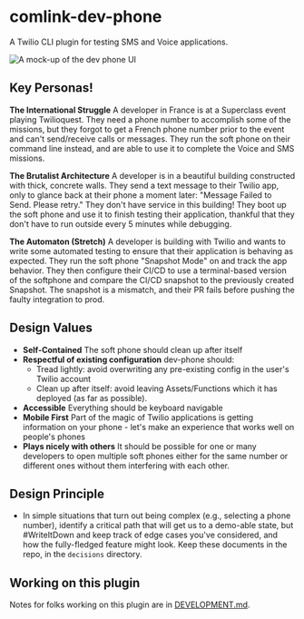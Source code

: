 # comlink-dev-phone

A Twilio CLI plugin for testing SMS and Voice applications.

![A mock-up of the dev phone UI](https://user-images.githubusercontent.com/8594375/159701116-6e2b0ed3-6519-4460-ab44-46497cc4384f.png)

## Key Personas!


**The International Struggle**
A developer in France is at a Superclass event playing Twilioquest. They need a phone number to accomplish some of the missions, but they forgot to get a French phone number prior to the event and can't send/receive calls or messages. They run the soft phone on their command line instead, and are able to use it to complete the Voice and SMS missions.

**The Brutalist Architecture**
A developer is in a beautiful building constructed with thick, concrete walls. They send a text message to their Twilio app, only to glance back at their phone a moment later: "Message Failed to Send. Please retry." They don't have service in this building! They boot up the soft phone and use it to finish testing their application, thankful that they don't have to run outside every 5 minutes while debugging.

**The Automaton (Stretch)**
A developer is building with Twilio and wants to write some automated testing to ensure that their application is behaving as expected. They run the soft phone "Snapshot Mode" on and track the app behavior. They then configure their CI/CD to use a terminal-based version of the softphone and compare the CI/CD snapshot to the previously created Snapshot. The snapshot is a mismatch, and their PR fails before pushing the faulty integration to prod.

## Design Values

* **Self-Contained** The soft phone should clean up after itself
* **Respectful of existing configuration** dev-phone should:
  * Tread lightly: avoid overwriting any pre-existing config in the user's Twilio account
  * Clean up after itself: avoid leaving Assets/Functions which it has deployed (as far as possible).
* **Accessible** Everything should be keyboard navigable
* **Mobile First** Part of the magic of Twilio applications is getting information on your phone - let's make an experience that works well on people's phones
* **Plays nicely with others** It should be possible for one or many developers to open multiple soft phones either for the same number or different ones without them interfering with each other.

## Design Principle

* In simple situations that turn out being complex (e.g., selecting a phone number), identify a critical path that will get us to a demo-able state, but #WriteItDown and keep track of edge cases you've considered, and how the fully-fledged feature might look. Keep these documents in the repo, in the `decisions` directory.


## Working on this plugin

Notes for folks working on this plugin are in [DEVELOPMENT.md](DEVELOPMENT.md).
